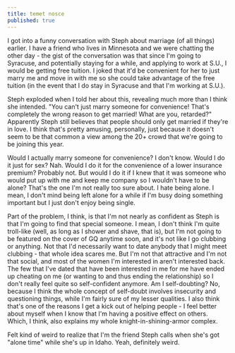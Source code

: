 ```yaml
---
title: temet nosce
published: true
---
```


I got into a funny conversation with Steph about marriage (of all
things) earlier. I have a friend who lives in Minnesota and we were
chatting the other day - the gist of the conversation was that since I'm
going to Syracuse, and potentially staying for a while, and applying to
work at S.U., I would be getting free tuition. I joked that it'd be
convenient for her to just marry me and move in with me so she could
take advantage of the free tuition (in the event that I do stay in
Syracuse and that I'm working at S.U.).

Steph exploded when I told her about this, revealing much more than I
think she intended. "You can't just marry someone for convenience!
That's completely the wrong reason to get married! What are you,
retarded?" Apparently Steph still believes that people should only get
married if they're in love. I think that's pretty amusing, personally,
just because it doesn't seem to be that common a view among the 20+
crowd that we're going to be joining this year.

Would I actually marry someone for convenience? I don't know. Would I do
it just for sex? Nah. Would I do it for the convenience of a lower
insurance premium? Probably not. But would I do it if I knew that it was
someone who would put up with me and keep me company so I wouldn't have
to be alone? That's the one I'm not really too sure about. I hate being
alone. I mean, I don't mind being left alone for a while if I'm busy
doing something important but I just don't enjoy being single.

Part of the problem, I think, is that I'm not nearly as confident as
Steph is that I'm going to find that special someone. I mean, I don't
think I'm quite troll-like (well, as long as I shower and shave, that
is), but I'm not going to be featured on the cover of GQ anytime soon,
and it's not like I go clubbing or anything. Not that I'd necessarily
want to date anybody that I might meet clubbing - that whole idea scares
me. But I'm not that attractive and I'm not that social, and most of the
women I'm interested in aren't interested back. The few that I've dated
that have been interested in me for me have ended up cheating on me (or
wanting to and thus ending the relationship) so I don't really feel
quite so self-confident anymore. Am I self-doubting? No, because I think
the whole concept of self-doubt involves insecurity and questioning
things, while I'm fairly sure of my lesser qualities. I also think
that's one of the reasons I get a kick out of helping people - I feel
better about myself when I know that I'm having a positive effect on
others. Which, I think, also explains my whole knight-in-shining-armor
complex.

Felt kind of weird to realize that I'm the friend Steph calls when she's
got "alone time" while she's up in Idaho. Yeah, definitely weird.
